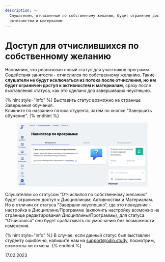 ```yaml
---
description: >-
  Слушателям, отчисленные по собственному желанию, будет ограничен доступ к
  активностям и материалам
---
```


# Доступ для отчислившихся по собственному желанию

Напомним, что реализован новый статус для участников программ Содействия занятости - отчислился по собственному желанию. Такие **слушатели не будут исключаться из потока после отчисления, но им будет ограничен доступ к активностям и материалам**, сразу после выставления статуса, как это сделано для завершивших неуспешно.

{% hint style="info" %}
Выставить статус возможно на странице Завершения обучения. \
Кликните по названию потока студента, затем по кнопке "Завершить обучение".
{% endhint %}

<figure><img src="../../.gitbook/assets/image (271).png" alt=""><figcaption></figcaption></figure>

Слушателям со статусом “Отчислился по собственному желанию” будет ограничен доступ к Дисциплинам, Активностям и Материалам. Но в отличии от статуса “Завершил неуспешно”, где это поведение - настройка в Дисциплине/Программе (включить настройку возможно на странице редактирования Дисциплины/Программы), для статуса “Отчислился” оно будет срабатывать по умолчанию без возможности изменения.

{% hint style="info" %}
В случае, если данный статус был выставлен студенту ошибочно, напишите нам на [support@odin.study](mailto:support@odin.study), посмотрим, возможна ли отмена.
{% endhint %}

17.02.2023
